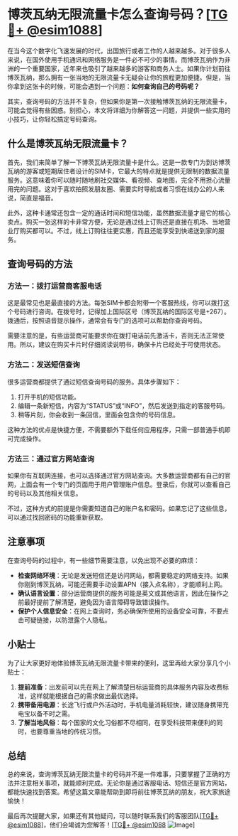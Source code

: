 # 博茨瓦纳无限流量卡怎么查询号码？[[TG💪+ @esim1088](https://t.me/s/esim1088)]

在当今这个数字化飞速发展的时代，出国旅行或者工作的人越来越多。对于很多人来说，在国外使用手机通讯和网络服务是一件必不可少的事情。而博茨瓦纳作为非洲的一个重要国家，近年来也吸引了越来越多的游客和商务人士。如果你计划前往博茨瓦纳，那么拥有一张当地的无限流量卡无疑会让你的旅程更加便捷。但是，当你拿到这张卡的时候，可能会遇到一个问题：**如何查询自己的号码呢？**

其实，查询号码的方法并不复杂，但如果你是第一次接触博茨瓦纳的无限流量卡，可能会觉得有些困惑。别担心，本文将详细为你解答这一问题，并提供一些实用的小技巧，让你轻松搞定号码查询。

## 什么是博茨瓦纳无限流量卡？

首先，我们来简单了解一下博茨瓦纳无限流量卡是什么。这是一款专门为到访博茨瓦纳的游客或短期居住者设计的SIM卡，它最大的特点就是提供无限制的数据流量服务。这意味着你可以随时随地刷社交媒体、看视频、查地图，完全不用担心流量用完的问题。这对于喜欢拍照发朋友圈、需要实时导航或者习惯在线办公的人来说，简直是福音。

此外，这种卡通常还包含一定的通话时间和短信功能，虽然数据流量才是它的核心卖点。购买一张这样的卡非常方便，无论是通过线上订购还是直接在机场、当地营业厅购买都可以。不过，线上订购往往更实惠，而且还能享受到快递送到家的服务。

## 查询号码的方法

### 方法一：拨打运营商客服电话

这是最常见也是最直接的方法。每张SIM卡都会附带一个客服热线，你可以拨打这个号码进行咨询。在拨号时，记得加上国际区号（博茨瓦纳的国际区号是+267）。拨通后，按照语音提示操作，通常会有专门的选项可以帮助你查询号码。

需要注意的是，有些运营商可能要求你在拨打电话前先激活卡，否则无法正常使用。所以，建议在购买卡片时仔细阅读说明书，确保卡片已经处于可使用状态。

### 方法二：发送短信查询

很多运营商都提供了通过短信查询号码的服务。具体步骤如下：

1. 打开手机的短信功能。
2. 编辑一条新短信，内容为“STATUS”或“INFO”，然后发送到指定的客服号码。
3. 稍等片刻，你会收到一条回信，里面会包含你的号码信息。

这种方法的优点是快捷方便，不需要额外下载任何应用程序，只需一部普通手机即可完成操作。

### 方法三：通过官方网站查询

如果你有互联网连接，也可以选择通过官方网站查询。大多数运营商都有自己的官网，上面会有一个专门的页面用于用户管理账户信息。登录后，你就可以查看自己的号码以及其他相关信息。

不过，这种方式的前提是你需要知道自己的账户名和密码。如果忘记了这些信息，可以通过找回密码的功能重新获取。

## 注意事项

在查询号码的过程中，有一些细节需要注意，以免出现不必要的麻烦：

- **检查网络环境**：无论是发送短信还是访问网站，都需要稳定的网络支持。如果你刚到博茨瓦纳，可能还需要手动设置APN（接入点名称），才能顺利上网。
- **确认语言设置**：部分运营商提供的服务可能是英文或其他语言，因此在操作之前最好提前了解清楚，避免因为语言障碍导致错误操作。
- **保护个人信息安全**：在网上查询时，务必确保所使用的设备安全可靠，不要点击可疑链接，以防泄露个人隐私。

## 小贴士

为了让大家更好地体验博茨瓦纳无限流量卡带来的便利，这里再给大家分享几个小贴士：

1. **提前准备**：出发前可以先在网上了解清楚目标运营商的具体服务内容及收费标准，这样就能根据自己的需求做出最优选择。
2. **携带备用电源**：长途飞行或户外活动时，手机电量消耗较快，建议随身携带充电宝以备不时之需。
3. **了解当地风俗**：每个国家的文化习俗都不尽相同，在享受科技带来便利的同时，也要尊重当地的传统习惯。

## 总结

总的来说，查询博茨瓦纳无限流量卡的号码并不是一件难事，只要掌握了正确的方法并注意相关事项，就能顺利完成。无论你是通过客服电话、短信还是官方网站，都能快速找到答案。希望这篇文章能帮助到即将前往博茨瓦纳的朋友，祝大家旅途愉快！

最后再次提醒大家，如果还有其他疑问，可以随时联系我们的客服团队[[TG💪+ @esim1088](https://t.me/s/esim1088)]，他们会竭诚为您解答！[[TG💪+ @esim1088](https://t.me/s/esim1088) ![Image](https://i.postimg.cc/4NQfJmqS/Snipaste-2025-05-13-00-14-12.png)]